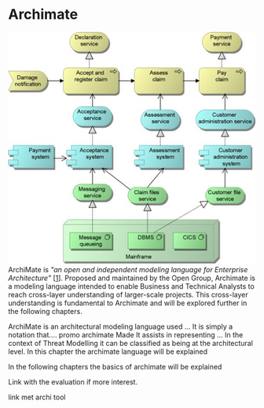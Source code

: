 # Archimate

![Insurance claim process depicted in ArchiMate by Marc Lankhorst](archimate_example.jpg)
ArchiMate is *"an open and independent modeling language for Enterprise Architecture"* \[[1]\].
Proposed and maintained by the Open Group, Archimate is a modeling language intended to enable Business and Technical Analysts to reach cross-layer understanding of larger-scale projects.
This cross-layer understanding is fundamental to Archimate and will be explored further in the following chapters.


ArchiMate is an architectural modeling language used ...
It is simply a notation that.... promo archimate
Made 
It assists in representing ...
In the context of Threat Modelling it can be classified as being at the architectural level.
In this chapter the archimate language will be explained

In the following chapters the basics of archimate will be explained

Link with the evaluation if more interest.

link met archi tool

[1]: https://www.opengroup.org/archimate-forum/archimate-overview
[2]: https://commons.wikimedia.org/wiki/File:ArchiMate_example.jpg